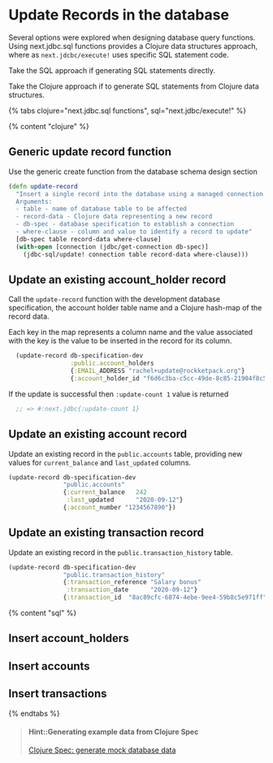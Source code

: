 # Update Records in the database
Several options were explored when designing database query functions.  Using next.jdbc.sql functions provides a Clojure data structures approach, where as `next.jdcbc/execute!` uses specific SQL statement code.

Take the SQL approach if generating SQL statements directly.

Take the Clojure approach if to generate SQL statements from Clojure data structures.

{% tabs clojure="next.jdbc.sql functions", sql="next.jdbc/execute!"  %}

{% content "clojure" %}

## Generic update record function
Use the generic create function from the database schema design section

```clojure
(defn update-record
  "Insert a single record into the database using a managed connection.
  Arguments:
  - table - name of database table to be affected
  - record-data - Clojure data representing a new record
  - db-spec - database specification to establish a connection
  - where-clause - column and value to identify a record to update"
  [db-spec table record-data where-clause]
  (with-open [connection (jdbc/get-connection db-spec)]
    (jdbc-sql/update! connection table record-data where-clause)))

```


## Update an existing account_holder record
Call the `update-record` function with the development database specification, the account holder table name and a Clojure hash-map of the record data.

Each key in the map represents a column name and the value associated with the key is the value to be inserted in the record for its column.

```clojure
  (update-record db-specification-dev
                 :public.account_holders
                 {:EMAIL_ADDRESS "rachel+update@rockketpack.org"}
                 {:account_holder_id "f6d6c3ba-c5cc-49de-8c85-21904f8c5b4d"})
```

If the update is successful then `:update-count 1` value is returned

```clojure
  ;; => #:next.jdbc{:update-count 1}
```

## Update an existing account record
Update an existing record in the `public.accounts` table, providing new values for `current_balance` and `last_updated` columns.

```clojure
(update-record db-specification-dev
               "public.accounts"
               {:current_balance   242
                :last_updated      "2020-09-12"}
               {:account_number "1234567890"})
```

## Update an existing transaction record
Update an existing record in the `public.transaction_history` table.

```clojure
(update-record db-specification-dev
               "public.transaction_history"
               {:transaction_reference "Salary bonus"
                :transaction_date      "2020-09-12"}
               {:transaction_id  "8ac89cfc-6874-4ebe-9ee4-59b8c5e971ff"})
```


{% content "sql" %}


## Insert account_holders


## Insert accounts


## Insert transactions



{% endtabs %}


> #### Hint::Generating example data from Clojure Spec
> [Clojure Spec: generate mock database data](clojure-spec-generate-mock-data.md)
